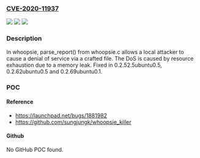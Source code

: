 ### [CVE-2020-11937](https://cve.mitre.org/cgi-bin/cvename.cgi?name=CVE-2020-11937)
![](https://img.shields.io/static/v1?label=Product&message=whoopsie&color=blue)
![](https://img.shields.io/static/v1?label=Version&message=0.2.52%3C%200.2.52.5ubuntu0.5%20&color=brighgreen)
![](https://img.shields.io/static/v1?label=Vulnerability&message=CWE-400%20Uncontrolled%20Resource%20Consumption&color=brighgreen)

### Description

In whoopsie, parse_report() from whoopsie.c allows a local attacker to cause a denial of service via a crafted file. The DoS is caused by resource exhaustion due to a memory leak. Fixed in 0.2.52.5ubuntu0.5, 0.2.62ubuntu0.5 and 0.2.69ubuntu0.1.

### POC

#### Reference
- https://launchpad.net/bugs/1881982
- https://github.com/sungjungk/whoopsie_killer

#### Github
No GitHub POC found.

